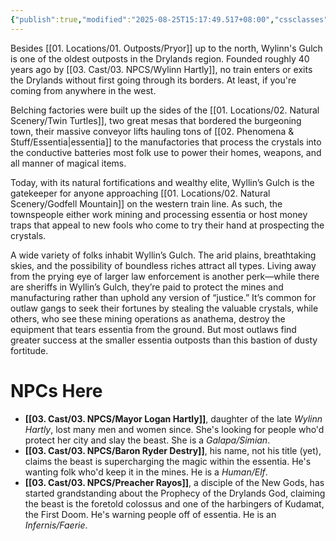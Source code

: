 ```yaml
---
{"publish":true,"modified":"2025-08-25T15:17:49.517+08:00","cssclasses":""}
---
```


Besides [[01. Locations/01. Outposts/Pryor]] up to the north, Wylinn's Gulch is one of the oldest outposts in the Drylands region. Founded roughly 40 years ago by [[03. Cast/03. NPCS/Wylinn Hartly]], no train enters or exits the Drylands without first going through its borders. At least, if you're coming from anywhere in the west.

Belching factories were built up the sides of the [[01. Locations/02. Natural Scenery/Twin Turtles]], two great mesas that bordered the burgeoning town, their massive conveyor lifts hauling tons of [[02. Phenomena & Stuff/Essentia\|essentia]] to the manufactories that process the crystals into the conductive batteries most folk use to power their homes, weapons, and all manner of magical items.

Today, with its natural fortifications and wealthy elite, Wyllin’s Gulch is the gatekeeper for anyone approaching [[01. Locations/02. Natural Scenery/Godfell Mountain]] on the western train line. As such, the townspeople either work mining and processing essentia or host money traps that appeal to new fools who come to try their hand at prospecting the crystals.

A wide variety of folks inhabit Wyllin’s Gulch. The arid plains, breathtaking skies, and the possibility of boundless riches attract all types. Living away from the prying eye of larger law enforcement is another perk—while there are sheriffs in Wyllin’s Gulch, they’re paid to protect the mines and manufacturing rather than uphold any version of “justice.” It’s common for outlaw gangs to seek their fortunes by stealing the valuable crystals, while others, who see these mining operations as anathema, destroy the equipment that tears essentia from the ground. But most outlaws find greater success at the smaller essentia outposts than this bastion of dusty fortitude.

# NPCs Here
- **[[03. Cast/03. NPCS/Mayor Logan Hartly]]**, daughter of the late _Wylinn Hartly_, lost many men and women since. She's looking for people who'd protect her city and slay the beast. She is a *Galapa/Simian*.
- **[[03. Cast/03. NPCS/Baron Ryder Destry]]**, his name, not his title (yet), claims the beast is supercharging the magic within the essentia. He's wanting folk who'd keep it in the mines. He is a *Human/Elf*.
- **[[03. Cast/03. NPCS/Preacher Rayos]]**, a disciple of the New Gods, has started grandstanding about the Prophecy of the Drylands God, claiming the beast is the foretold colossus and one of the harbingers of Kudamat, the First Doom. He's warning people off of essentia. He is an *Infernis/Faerie*.